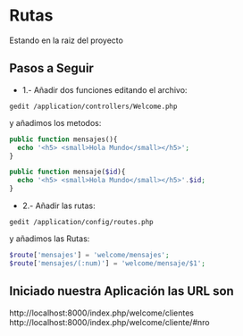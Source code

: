# Rutas

Estando en la raiz del proyecto

## Pasos a Seguir

* 1.- Añadir dos funciones editando el archivo:

 `gedit /application/controllers/Welcome.php`

 y añadimos los metodos:

 ```php
 public function mensajes(){
   echo '<h5> <small>Hola Mundo</small></h5>';
 }

 public function mensaje($id){
   echo '<h5> <small>Hola Mundo</small></h5>'.$id;
 }
 ```

* 2.- Añadir las rutas:

`gedit /application/config/routes.php`

y añadimos las Rutas:

```php
$route['mensajes'] = 'welcome/mensajes';
$route['mensajes/(:num)'] = 'welcome/mensaje/$1';
```

## Iniciado nuestra Aplicación las URL son

http://localhost:8000/index.php/welcome/clientes
http://localhost:8000/index.php/welcome/cliente/#nro
